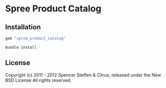 # Spree Product Catalog

Installation
------------

```ruby
gem "spree_product_catalog"
```

```bash
bundle install
```


License
-------

Copyright (c) 2011 - 2012 Spencer Steffen & Citrus, released under the New BSD License All rights reserved.
